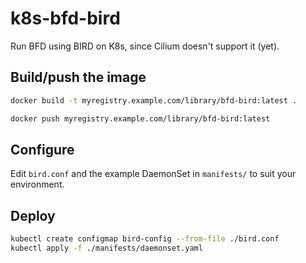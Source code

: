 # k8s-bfd-bird
Run BFD using BIRD on K8s, since Cilium doesn't support it (yet).

## Build/push the image

```bash
docker build -t myregistry.example.com/library/bfd-bird:latest .
```

```bash
docker push myregistry.example.com/library/bfd-bird:latest
```

## Configure

Edit `bird.conf` and the example DaemonSet in `manifests/` to suit your environment.

## Deploy

```bash
kubectl create configmap bird-config --from-file ./bird.conf
kubectl apply -f ./manifests/daemonset.yaml
```
